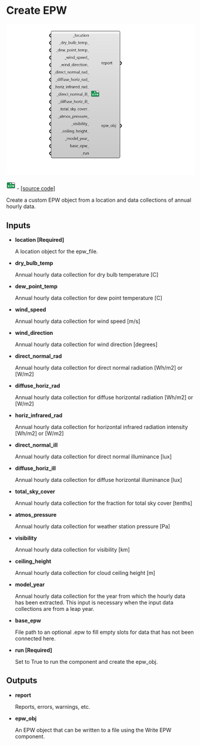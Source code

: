# Create EPW

![](../../.gitbook/assets/Create_EPW.png)

![](../../.gitbook/assets/Create_EPW%20%282%29.png) - [\[source code\]](https://github.com/ladybug-tools/dragonfly-grasshopper/blob/master/dragonfly_grasshopper/src//DF%20Create%20EPW.py)

Create a custom EPW object from a location and data collections of annual hourly data.

## Inputs

* **location \[Required\]**

  A location object for the epw\_file. 

* **dry\_bulb\_temp**

  Annual hourly data collection for dry bulb temperature \[C\] 

* **dew\_point\_temp**

  Annual hourly data collection for dew point temperature \[C\] 

* **wind\_speed**

  Annual hourly data collection for wind speed \[m/s\] 

* **wind\_direction**

  Annual hourly data collection for wind direction \[degrees\] 

* **direct\_normal\_rad**

  Annual hourly data collection for direct normal radiation \[Wh/m2\] or \[W/m2\] 

* **diffuse\_horiz\_rad**

  Annual hourly data collection for diffuse horizontal radiation \[Wh/m2\] or \[W/m2\] 

* **horiz\_infrared\_rad**

  Annual hourly data collection for horizontal infrared radiation intensity \[Wh/m2\] or \[W/m2\] 

* **direct\_normal\_ill**

  Annual hourly data collection for direct normal illuminance \[lux\] 

* **diffuse\_horiz\_ill**

  Annual hourly data collection for diffuse horizontal illuminance \[lux\] 

* **total\_sky\_cover**

  Annual hourly data collection for the fraction for total sky cover \[tenths\] 

* **atmos\_pressure**

  Annual hourly data collection for weather station pressure \[Pa\] 

* **visibility**

  Annual hourly data collection for visibility \[km\] 

* **ceiling\_height**

  Annual hourly data collection for cloud ceiling height \[m\] 

* **model\_year**

  Annual hourly data collection for the year from which the hourly data has been extracted. This input is necessary when the input data collections are from a leap year. 

* **base\_epw**

  File path to an optional .epw to fill empty slots for data that has not been connected here. 

* **run \[Required\]**

  Set to True to run the component and create the epw\_obj. 

## Outputs

* **report**

  Reports, errors, warnings, etc. 

* **epw\_obj**

  An EPW object that can be written to a file using the Write EPW component. 

